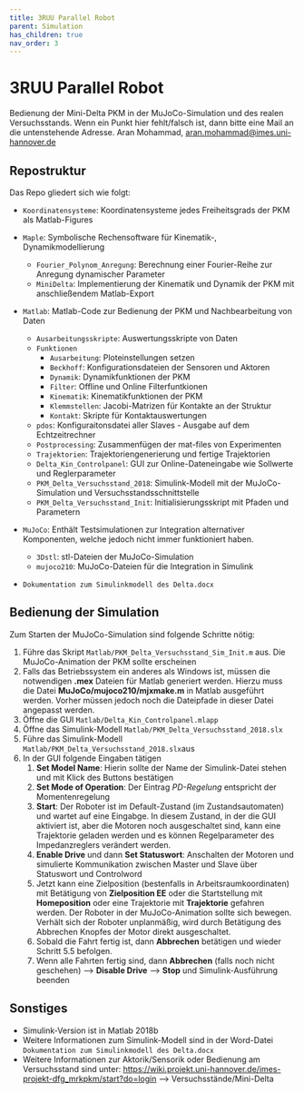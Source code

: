 ```yaml
---
title: 3RUU Parallel Robot
parent: Simulation
has_children: true
nav_order: 3
---
```


# 3RUU Parallel Robot

Bedienung der Mini-Delta PKM in der MuJoCo-Simulation und des realen Versuchsstands.
Wenn ein Punkt hier fehlt/falsch ist, dann bitte eine Mail an die untenstehende Adresse.
Aran Mohammad, aran.mohammad@imes.uni-hannover.de

## Repostruktur

Das Repo gliedert sich wie folgt:

- `Koordinatensysteme`:  Koordinatensysteme jedes Freiheitsgrads der PKM als Matlab-Figures

- `Maple`: Symbolische Rechensoftware für Kinematik-, Dynamikmodellierung
  - `Fourier_Polynom_Anregung`: Berechnung einer Fourier-Reihe zur Anregung dynamischer Parameter
  - `MiniDelta`: Implementierung der Kinematik und Dynamik der PKM mit anschließendem Matlab-Export


- `Matlab`: Matlab-Code zur Bedienung der PKM und Nachbearbeitung von Daten
    - `Ausarbeitungsskripte`: Auswertungsskripte von Daten
    - `Funktionen`
      - `Ausarbeitung`: Ploteinstellungen setzen
      - `Beckhoff`: Konfigurationsdateien der Sensoren und Aktoren
      - `Dynamik`: Dynamikfunktionen der PKM     
      - `Filter`: Offline und Online Filterfuntkionen     
      - `Kinematik`: Kinematikfunktionen der PKM      
      - `Klemmstellen`: Jacobi-Matrizen für Kontakte an der Struktur     
      - `Kontakt`: Skripte für Kontaktauswertungen     
    - `pdos`: Konfiguraitonsdatei aller Slaves - Ausgabe auf dem Echtzeitrechner
    - `Postprocessing`: Zusammenfügen der mat-files von Experimenten
    - `Trajektorien`: Trajektoriengenerierung und fertige Trajektorien
    - `Delta_Kin_Controlpanel`: GUI zur Online-Dateneingabe wie Sollwerte und Reglerparameter
    - `PKM_Delta_Versuchsstand_2018`: Simulink-Modell mit der MuJoCo-Simulation und Versuchsstandsschnittstelle
    - `PKM_Delta_Versuchsstand_Init`: Initialisierungsskript mit Pfaden und Parametern

- `MuJoCo`: Enthält Testsimulationen zur Integration alternativer Komponenten, welche jedoch nicht immer funktioniert haben.
    - `3Dstl`: stl-Dateien der MuJoCo-Simulation
    - `mujoco210`: MuJoCo-Dateien für die Integration in Simulink

- `Dokumentation zum Simulinkmodell des Delta.docx`

## Bedienung der Simulation

Zum Starten der MuJoCo-Simulation sind folgende Schritte nötig:

1. Führe das Skript `Matlab/PKM_Delta_Versuchsstand_Sim_Init.m` aus. Die MuJoCo-Animation der PKM sollte erscheinen
2. Falls das Betriebssystem ein anderes als Windows ist, müssen die notwendigen **.mex** Dateien für Matlab generiert werden. Hierzu muss die Datei **MuJoCo/mujoco210/mjxmake.m** in Matlab ausgeführt werden. Vorher müssen jedoch noch die Dateipfade in dieser Datei angepasst werden.
3. Öffne die GUI `Matlab/Delta_Kin_Controlpanel.mlapp`
4. Öffne das Simulink-Modell `Matlab/PKM_Delta_Versuchsstand_2018.slx`
5. Führe das Simulink-Modell `Matlab/PKM_Delta_Versuchsstand_2018.slx`aus
6. In der GUI folgende Eingaben tätigen
    1. **Set Model Name**: Hierin sollte der Name der Simulink-Datei stehen und mit Klick des Buttons bestätigen
    2. **Set Mode of Operation**: Der Eintrag _PD-Regelung_ entspricht der Momentenregelung
    3. **Start**: Der Roboter ist im Default-Zustand (im Zustandsautomaten) und wartet auf eine Eingabge. In diesem Zustand, in der die GUI aktiviert ist, aber die Motoren noch ausgeschaltet sind, kann eine Trajektorie geladen werden und es können Regelparameter des Impedanzreglers verändert werden.
    4. **Enable Drive** und dann **Set Statuswort**: Anschalten der Motoren und simulierte Kommunikation zwischen Master und Slave über Statuswort und Controlword
    5. Jetzt kann eine Zielposition (bestenfalls in Arbeitsraumkoordinaten) mit Betätigung von **Zielposition EE** oder die Startstellung mit **Homeposition** oder eine Trajektorie mit **Trajektorie** gefahren werden. Der Roboter in der MuJoCo-Animation sollte sich bewegen. Verhält sich der Roboter unplanmäßig, wird durch Betätigung des Abbrechen Knopfes der Motor direkt ausgeschaltet.
    6. Sobald die Fahrt fertig ist, dann **Abbrechen** betätigen und wieder Schritt 5.5 befolgen.
    7. Wenn alle Fahrten fertig sind, dann **Abbrechen** (falls noch nicht geschehen) --> **Disable Drive** --> **Stop** und Simulink-Ausführung beenden





## Sonstiges

- Simulink-Version ist in Matlab 2018b
- Weitere Informationen zum Simulink-Modell sind in der Word-Datei `Dokumentation zum Simulinkmodell des Delta.docx`
- Weitere Informationen zur Aktorik/Sensorik oder Bedienung am Versuchsstand sind unter: https://wiki.projekt.uni-hannover.de/imes-projekt-dfg_mrkpkm/start?do=login --> Versuchsstände/Mini-Delta
